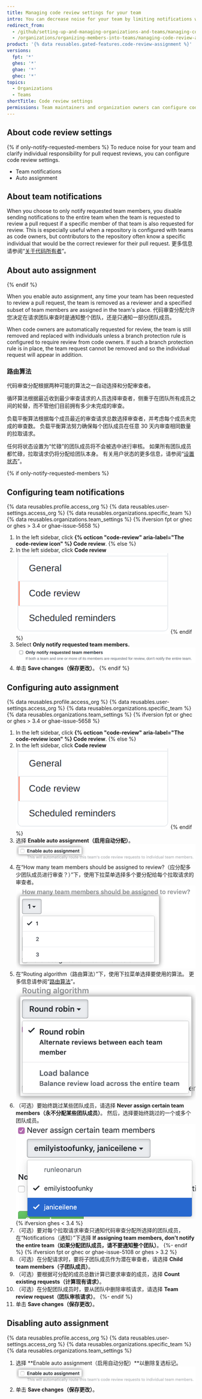```yaml
---
title: Managing code review settings for your team
intro: You can decrease noise for your team by limiting notifications when your team is requested to review a pull request.
redirect_from:
  - /github/setting-up-and-managing-organizations-and-teams/managing-code-review-assignment-for-your-team
  - /organizations/organizing-members-into-teams/managing-code-review-assignment-for-your-team
product: '{% data reusables.gated-features.code-review-assignment %}'
versions:
  fpt: '*'
  ghes: '*'
  ghae: '*'
  ghec: '*'
topics:
  - Organizations
  - Teams
shortTitle: Code review settings
permissions: Team maintainers and organization owners can configure code review settings.
---
```


## About code review settings

{% if only-notify-requested-members %}
To reduce noise for your team and clarify individual responsibility for pull request reviews, you can configure code review settings.

- Team notifications
- Auto assignment

## About team notifications

When you choose to only notify requested team members, you disable sending notifications to the entire team when the team is requested to review a pull request if a specific member of that team is also requested for review. This is especially useful when a repository is configured with teams as code owners, but contributors to the repository often know a specific individual that would be the correct reviewer for their pull request. 更多信息请参阅“[关于代码所有者](/github/creating-cloning-and-archiving-repositories/about-code-owners)”。

## About auto assignment
{% endif %}

When you enable auto assignment, any time your team has been requested to review a pull request, the team is removed as a reviewer and a specified subset of team members are assigned in the team's place. 代码审查分配允许您决定在请求团队审查时是通知整个团队，还是只通知一部分团队成员。

When code owners are automatically requested for review, the team is still removed and replaced with individuals unless a branch protection rule is configured to require review from code owners. If such a branch protection rule is in place, the team request cannot be removed and so the individual request will appear in addition.

### 路由算法

代码审查分配根据两种可能的算法之一自动选择和分配审查者。

循环算法根据最近收到最少审查请求的人员选择审查者，侧重于在团队所有成员之间的轮替，而不管他们目前拥有多少未完成的审查。

负载平衡算法根据每个成员最近的审查请求总数选择审查者，并考虑每个成员未完成的审查数。 负载平衡算法努力确保每个团队成员在任意 30 天内审查相同数量的拉取请求。

任何将状态设置为“忙碌”的团队成员将不会被选中进行审核。 如果所有团队成员都忙碌，拉取请求仍将分配给团队本身。 有关用户状态的更多信息，请参阅“[设置状态](/account-and-profile/setting-up-and-managing-your-github-profile/customizing-your-profile/personalizing-your-profile#setting-a-status)”。

{% if only-notify-requested-members %}
## Configuring team notifications

{% data reusables.profile.access_org %}
{% data reusables.user-settings.access_org %}
{% data reusables.organizations.specific_team %}
{% data reusables.organizations.team_settings %}
{% ifversion fpt or ghec or ghes > 3.4 or ghae-issue-5658 %}
1. In the left sidebar, click **{% octicon "code-review" aria-label="The code-review icon" %} Code review**.
{% else %}
1. In the left sidebar, click **Code review** ![Code review button](/assets/images/help/teams/review-button.png)
{% endif %}
1. Select **Only notify requested team members.** ![Code review team notifications](/assets/images/help/teams/review-assignment-notifications.png)
1. 单击 **Save changes（保存更改）**。
{% endif %}

## Configuring auto assignment
{% data reusables.profile.access_org %}
{% data reusables.user-settings.access_org %}
{% data reusables.organizations.specific_team %}
{% data reusables.organizations.team_settings %}
{% ifversion fpt or ghec or ghes > 3.4 or ghae-issue-5658 %}
1. In the left sidebar, click **{% octicon "code-review" aria-label="The code-review icon" %} Code review**.
{% else %}
1. In the left sidebar, click **Code review** ![Code review button](/assets/images/help/teams/review-button.png)
{% endif %}
1. 选择 **Enable auto assignment（启用自动分配）**。 ![Auto-assignment button](/assets/images/help/teams/review-assignment-enable.png)
1. 在“How many team members should be assigned to review?（应分配多少团队成员进行审查？）”下，使用下拉菜单选择多个要分配给每个拉取请求的审查者。 ![审查者人数下拉列表](/assets/images/help/teams/review-assignment-number.png)
1. 在“Routing algorithm（路由算法）”下，使用下拉菜单选择要使用的算法。 更多信息请参阅“[路由算法](#routing-algorithms)”。 ![路由算法下拉列表](/assets/images/help/teams/review-assignment-algorithm.png)
1. （可选）要始终跳过某些团队成员，请选择 **Never assign certain team members（永不分配某些团队成员）**。 然后，选择要始终跳过的一个或多个团队成员。 ![永不分配某些团队成员复选框和下拉列表](/assets/images/help/teams/review-assignment-skip-members.png)
{% ifversion ghes < 3.4 %}
1. （可选）要对每个拉取请求审查只通知代码审查分配所选择的团队成员，在“Notifications（通知）”下选择 **If assigning team members, don't notify the entire team（如果分配团队成员，请不要通知整个团队）**。
{%- endif %}
{% ifversion fpt or ghec or ghae-issue-5108 or ghes > 3.2 %}
1. （可选）在分配请求时，要将子团队成员作为潜在审查者，请选择 **Child team members（子团队成员）**。
1. （可选）要根据可分配的成员总数计算已要求审查的成员，选择 **Count existing requests（计算现有请求）**。
1. （可选）在分配团队成员时，要从团队中删除审核请求，请选择 **Team review request（团队审核请求）**。
{%- endif %}
1. 单击 **Save changes（保存更改）**。

## Disabling auto assignment
{% data reusables.profile.access_org %}
{% data reusables.user-settings.access_org %}
{% data reusables.organizations.specific_team %}
{% data reusables.organizations.team_settings %}
1. 选择 **Enable auto assignment（启用自动分配）**以删除复选标记。 ![代码审查分配按钮](/assets/images/help/teams/review-assignment-enable.png)
1. 单击 **Save changes（保存更改）**。
